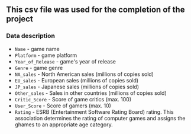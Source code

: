 ## This csv file was used for the completion of the project

### Data description

* `Name` - game name
* `Platform` - game platform
* `Year_of_Release` - game's year of release
* `Genre` - game genre
* `NA_sales` - North American sales (millions of copies sold)
* `EU_sales` - European sales (millions of copies sold)
* `JP_sales` - Japanese sales (millions of copies sold)
* `Other_sales` - Sales in other countries (millions of copies sold)
* `Critic_Score` - Score of game critics (max. 100)
* `User_Score` - Score of gamers (max. 10)
* `Rating` - ESRB (Entertainment Software Rating Board) rating. This association determines the rating of computer games and assigns the ghames to an appropriate age category.
